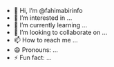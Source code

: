 - 👋 Hi, I’m @fahimabirinfo
- 👀 I’m interested in ...
- 🌱 I’m currently learning ...
- 💞️ I’m looking to collaborate on ...
- 📫 How to reach me ...
- 😄 Pronouns: ...
- ⚡ Fun fact: ...

<!---
fahimabirinfo/fahimabirinfo is a ✨ special ✨ repository because its `README.md` (this file) appears on your GitHub profile.
You can click the Preview link to take a look at your changes.
--->
